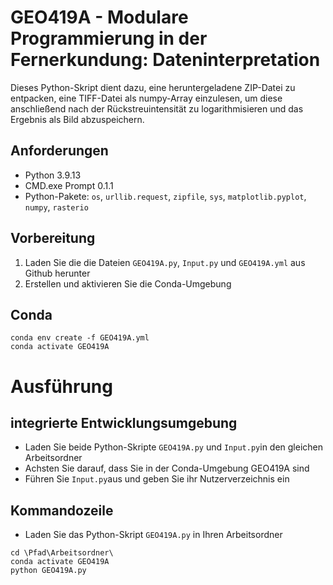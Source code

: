 # GEO419A - Modulare Programmierung in der Fernerkundung: Dateninterpretation #

Dieses Python-Skript dient dazu, eine heruntergeladene ZIP-Datei zu entpacken, eine TIFF-Datei als numpy-Array einzulesen, um diese anschließend nach der Rückstreuintensität zu logarithmisieren und das Ergebnis als Bild abzuspeichern.

## Anforderungen ##

- Python 3.9.13 
- CMD.exe Prompt 0.1.1
- Python-Pakete: `os`, `urllib.request`, `zipfile`, `sys`, `matplotlib.pyplot`, `numpy`, `rasterio`

## Vorbereitung ##

1. Laden Sie die die Dateien `GEO419A.py`, `Input.py` und `GEO419A.yml` aus Github herunter
2. Erstellen und aktivieren Sie die Conda-Umgebung

## Conda ##

```
conda env create -f GEO419A.yml
conda activate GEO419A
```

# Ausführung #

## integrierte Entwicklungsumgebung ##

- Laden Sie beide Python-Skripte `GEO419A.py` und `Input.py`in den gleichen Arbeitsordner 
- Achsten Sie darauf, dass Sie in der Conda-Umgebung GEO419A sind
- Führen Sie `Input.py`aus und geben Sie ihr Nutzerverzeichnis ein


## Kommandozeile ##

- Laden Sie das Python-Skript `GEO419A.py` in Ihren Arbeitsordner
```
cd \Pfad\Arbeitsordner\
conda activate GEO419A
python GEO419A.py
```

